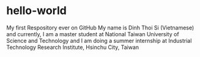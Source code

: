 # hello-world
My first Respository ever on GitHub
My name is Dinh Thoi Si (Vietnamese) and currently, I am a master student at National Taiwan University of Science and Technology and I am doing a summer internship at Industrial Technology Research Institute, Hsinchu City, Taiwan
